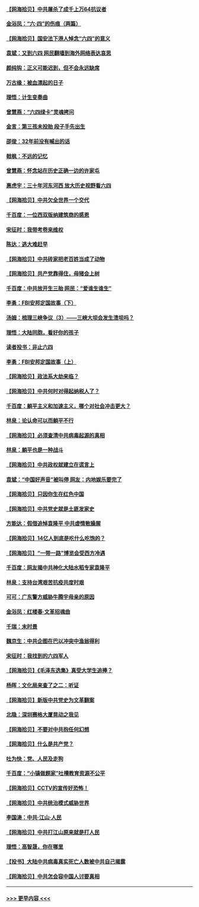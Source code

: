 #### [【网海拾贝】中共屠杀了成千上万64抗议者](../pages/nsc993/n13002713.md?t=06080352) 
#### [金浴凤：“六·四”的伤痕（两篇）](../pages/nsc993/n13001719.md?t=06080352) 
#### [【网海拾贝】国安法下港人悼念“六四”的意义](../pages/nsc993/n13001039.md?t=06080352) 
#### [袁斌：又到六四 网民翻墙到海外网络表达哀思](../pages/nsc993/n13000995.md?t=06080352) 
#### [颜纯钩：正义可能迟到，但不会永远缺席](../pages/nsc993/n13000920.md?t=06080352) 
#### [万古缘：被血漂起的日子](../pages/nsc993/n13000914.md?t=06080352) 
#### [理悟：计生变奏曲](../pages/nsc993/n13000414.md?t=06080352) 
#### [曾慧燕：“六四绿卡”灵魂拷问](../pages/nsc993/n13000277.md?t=06080352) 
#### [金言：第三孩未投胎 段子手先出生](../pages/nsc993/n13000215.md?t=06080352) 
#### [邵俊：32年前没有喊出的话](../pages/nsc993/n13000181.md?t=06080352) 
#### [戟枫：不远的记忆](../pages/nsc993/n13000121.md?t=06080352) 
#### [曾慧燕：怀念站在历史正确一边的许家屯](../pages/nsc993/n13000073.md?t=06080352) 
#### [惠虎宇：三十年河东河西 放大历史视野看六四](../pages/nsc993/n13000018.md?t=06080352) 
#### [【网海拾贝】中共欠全世界一个交代](../pages/nsc993/n12998706.md?t=06080352) 
#### [千百度：一位西双版纳建筑商的感恩](../pages/nsc993/n12998487.md?t=06080352) 
#### [宋征时：我带考卷来维权](../pages/nsc993/n12994088.md?t=06080352) 
#### [陈达：逃大难赶早](../pages/nsc993/n12993569.md?t=06080352) 
#### [【网海拾贝】中共砖家把老百姓当成了动物](../pages/nsc993/n12993483.md?t=06080352) 
#### [【网海拾贝】共产党靠得住，母猪会上树](../pages/nsc993/n12990730.md?t=06080352) 
#### [千百度：中共放开生三胎 网民：“爱谁生谁生”](../pages/nsc993/n12990644.md?t=06080352) 
#### [李勇：FBI安邦定国故事（下）](../pages/nsc993/n12987854.md?t=06080352) 
#### [汤姆：梳理三峡争议（3）——三峡大坝会发生溃坝吗？](../pages/nsc993/n12989806.md?t=06080352) 
#### [理悟：大陆同胞，看好你的孩子](../pages/nsc993/n12989778.md?t=06080352) 
#### [读者投书：非止六四](../pages/nsc993/n12989673.md?t=06080352) 
#### [李勇：FBI安邦定国故事（上）](../pages/nsc993/n12987749.md?t=06080352) 
#### [【网海拾贝】政法系大劫来临？](../pages/nsc993/n12987596.md?t=06080352) 
#### [【网海拾贝】中共何时对得起纳税人了？](../pages/nsc993/n12985578.md?t=06080352) 
#### [千百度：躺平主义和加速主义，哪个对社会冲击更大？](../pages/nsc993/n12985512.md?t=06080352) 
#### [林泉：论认命可以而躺平不行](../pages/nsc993/n12985505.md?t=06080352) 
#### [【网海拾贝】必须查清中共病毒起源的真相](../pages/nsc993/n12984276.md?t=06080352) 
#### [林泉：躺平也是一种战斗](../pages/nsc993/n12984194.md?t=06080352) 
#### [【网海拾贝】中共政权就建立在谎言上](../pages/nsc993/n12981880.md?t=06080352) 
#### [袁斌：“中国好声音”被叫停 网友：内地娱乐要完了](../pages/nsc993/n12981826.md?t=06080352) 
#### [【网海拾贝】只因你生在红色中国](../pages/nsc993/n12979096.md?t=06080352) 
#### [【网海拾贝】中共党史就是土匪发家史](../pages/nsc993/n12976478.md?t=06080352) 
#### [方能达：假借追悼袁隆平 中共虚情散臊腥](../pages/nsc993/n12976396.md?t=06080352) 
#### [【网海拾贝】14亿人到底是吃什么吃饱的？](../pages/nsc993/n12974125.md?t=06080352) 
#### [【网海拾贝】“一带一路”博览会受西方冷遇](../pages/nsc993/n12971787.md?t=06080352) 
#### [千百度：网友揭中共神化大陆水稻专家袁隆平](../pages/nsc993/n12971733.md?t=06080352) 
#### [林泉：支持台湾艰苦抗疫共度时艰](../pages/nsc993/n12971350.md?t=06080352) 
#### [可可：广东警方威胁牛腾宇母亲的原因](../pages/nsc993/n12971100.md?t=06080352) 
#### [金浴凤：红楼春·文革招魂曲](../pages/nsc993/n12970354.md?t=06080352) 
#### [千瑞：末时景](../pages/nsc993/n12970337.md?t=06080352) 
#### [魏京生：中共企图在巴以冲突中渔翁得利](../pages/nsc993/n12970286.md?t=06080352) 
#### [宋征时：我找到的六四军人](../pages/nsc993/n12970213.md?t=06080352) 
#### [【网海拾贝】《毛泽东选集》真受大学生追捧？](../pages/nsc993/n12968779.md?t=06080352) 
#### [杨晖：文化局来查了之二：听证](../pages/nsc993/n12966528.md?t=06080352) 
#### [【网海拾贝】新版中共党史为文革翻案](../pages/nsc993/n12967526.md?t=06080352) 
#### [北隐：深圳赛格大厦晃动之我见](../pages/nsc993/n12967393.md?t=06080352) 
#### [【网海拾贝】不要对中共抱任何幻想](../pages/nsc993/n12965222.md?t=06080352) 
#### [【网海拾贝】什么是共产党？](../pages/nsc993/n12962781.md?t=06080352) 
#### [吐为快：党、人民及走狗](../pages/nsc993/n12962747.md?t=06080352) 
#### [千百度：“小镇做题家”吐槽教育资源不公平](../pages/nsc993/n12962705.md?t=06080352) 
#### [【网海拾贝】CCTV的宣传好恐怖！](../pages/nsc993/n12959984.md?t=06080352) 
#### [【网海拾贝】中共统治模式威胁世界](../pages/nsc993/n12957622.md?t=06080352) 
#### [李国涛：中共‧江山‧人民](../pages/nsc993/n12957502.md?t=06080352) 
#### [【网海拾贝】中共打江山原来就是打人民](../pages/nsc993/n12954345.md?t=06080352) 
#### [理悟：高智晟，你在哪里](../pages/nsc993/n12953115.md?t=06080352) 
#### [【投书】大陆中共病毒真实死亡人数被中共自己揭露](../pages/nsc993/n12953050.md?t=06080352) 
#### [【网海拾贝】中共怎会容中国人讨要真相](../pages/nsc993/n12952161.md?t=06080352) 

----
#### [ >>> 更早内容 <<< ](../indexes/nsc993-earlier.md)
